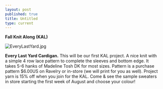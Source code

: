 ```yaml
---
layout: post
published: true
title: Untitled
type: current
---
```



**Fall Knit Along (KAL)**

![EveryLastYard.jpg]({{site.baseurl}}/news/img/EveryLastYard.jpg)

**Every Last Yard  Cardigan.**  This will be our first KAL project. A nice knit with a simple 4 row lace pattern to complete the sleeves and bottom edge.  It takes 5-6 hanks of Madeline Tosh DK for most sizes. Pattern is a purchase pattern $6.00US on Ravelry or in-store (we will print for you as well). Project yarn is 15% off when you join for the KAL.
Come & see the sample sweaters in store starting the first week of August and choose your colour!
